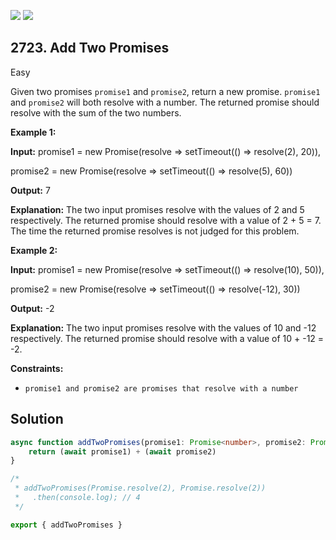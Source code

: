 [![](https://img.shields.io/github/stars/javadev/LeetCode-in-Java?label=Stars&style=flat-square)](https://github.com/javadev/LeetCode-in-Java)
[![](https://img.shields.io/github/forks/javadev/LeetCode-in-Java?label=Fork%20me%20on%20GitHub%20&style=flat-square)](https://github.com/javadev/LeetCode-in-Java/fork)

## 2723\. Add Two Promises

Easy

Given two promises `promise1` and `promise2`, return a new promise. `promise1` and `promise2` will both resolve with a number. The returned promise should resolve with the sum of the two numbers.

**Example 1:**

**Input:** promise1 = new Promise(resolve => setTimeout(() => resolve(2), 20)), 

promise2 = new Promise(resolve => setTimeout(() => resolve(5), 60))

**Output:** 7

**Explanation:** The two input promises resolve with the values of 2 and 5 respectively. The returned promise should resolve with a value of 2 + 5 = 7. The time the returned promise resolves is not judged for this problem.

**Example 2:**

**Input:** promise1 = new Promise(resolve => setTimeout(() => resolve(10), 50)), 

promise2 = new Promise(resolve => setTimeout(() => resolve(-12), 30))

**Output:** -2

**Explanation:** The two input promises resolve with the values of 10 and -12 respectively. The returned promise should resolve with a value of 10 + -12 = -2.

**Constraints:**

*   `promise1 and promise2 are promises that resolve with a number`

## Solution

```typescript
async function addTwoPromises(promise1: Promise<number>, promise2: Promise<number>): Promise<number> {
    return (await promise1) + (await promise2)
}

/*
 * addTwoPromises(Promise.resolve(2), Promise.resolve(2))
 *   .then(console.log); // 4
 */

export { addTwoPromises }
```